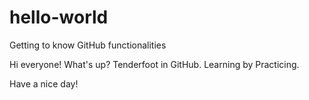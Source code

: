 # hello-world
Getting to know GitHub functionalities

Hi everyone! 
What's up?
Tenderfoot in GitHub.
Learning by Practicing.

Have a nice day!
